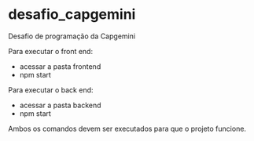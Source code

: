 # desafio_capgemini
Desafio de programação da Capgemini

Para executar o front end:
- acessar a pasta frontend
- npm start

Para executar o back end:
- acessar a pasta backend
- npm start


Ambos os comandos devem ser executados para que o projeto funcione.
